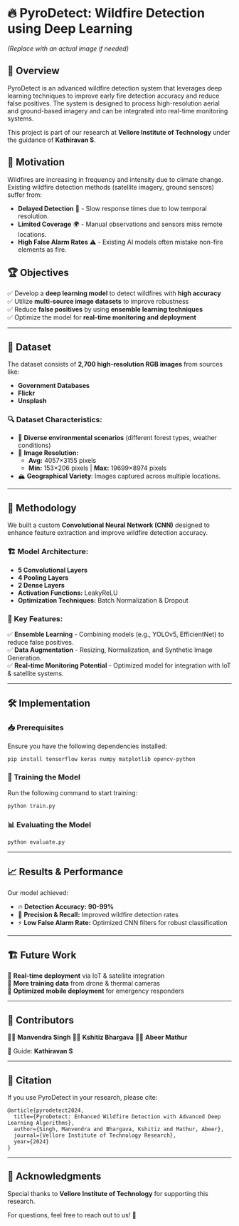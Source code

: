 # 🔥 PyroDetect: Wildfire Detection using Deep Learning

&#x20;*(Replace with an actual image if needed)*

## 📌 Overview

PyroDetect is an advanced wildfire detection system that leverages deep learning techniques to improve early fire detection accuracy and reduce false positives. The system is designed to process high-resolution aerial and ground-based imagery and can be integrated into real-time monitoring systems.

This project is part of our research at **Vellore Institute of Technology** under the guidance of **Kathiravan S**.

## 🚀 Motivation

Wildfires are increasing in frequency and intensity due to climate change. Existing wildfire detection methods (satellite imagery, ground sensors) suffer from:

- **Delayed Detection** 🚨 - Slow response times due to low temporal resolution.
- **Limited Coverage** 🌍 - Manual observations and sensors miss remote locations.
- **High False Alarm Rates** ⚠️ - Existing AI models often mistake non-fire elements as fire.

## 🏆 Objectives

✅ Develop a **deep learning model** to detect wildfires with **high accuracy**\
✅ Utilize **multi-source image datasets** to improve robustness\
✅ Reduce **false positives** by using **ensemble learning techniques**\
✅ Optimize the model for **real-time monitoring and deployment**

---

## 📂 Dataset

The dataset consists of **2,700 high-resolution RGB images** from sources like:

- **Government Databases**
- **Flickr**
- **Unsplash**

### 🔍 Dataset Characteristics:

- 🌲 **Diverse environmental scenarios** (different forest types, weather conditions)
- 📏 **Image Resolution:**
  - **Avg:** 4057×3155 pixels
  - **Min:** 153×206 pixels | **Max:** 19699×8974 pixels
- 🏔️ **Geographical Variety**: Images captured across multiple locations.

---

## 🔬 Methodology

We built a custom **Convolutional Neural Network (CNN)** designed to enhance feature extraction and improve wildfire detection accuracy.

### 🏗️ Model Architecture:

- **5 Convolutional Layers**
- **4 Pooling Layers**
- **2 Dense Layers**
- **Activation Functions:** LeakyReLU
- **Optimization Techniques:** Batch Normalization & Dropout

### 🔑 Key Features:

✅ **Ensemble Learning** - Combining models (e.g., YOLOv5, EfficientNet) to reduce false positives.\
✅ **Data Augmentation** - Resizing, Normalization, and Synthetic Image Generation.\
✅ **Real-time Monitoring Potential** - Optimized model for integration with IoT & satellite systems.

---

## 🛠️ Implementation

### 📥 Prerequisites

Ensure you have the following dependencies installed:

```bash
pip install tensorflow keras numpy matplotlib opencv-python
```

### 🚀 Training the Model

Run the following command to start training:

```bash
python train.py
```

### 📊 Evaluating the Model

```bash
python evaluate.py
```

---

## 📈 Results & Performance

Our model achieved:

- 🔥 **Detection Accuracy:** **90-99%**
- 🎯 **Precision & Recall:** Improved wildfire detection rates
- ⚡ **Low False Alarm Rate:** Optimized CNN filters for robust classification

---

## 🏗️ Future Work

🔹 **Real-time deployment** via IoT & satellite integration\
🔹 **More training data** from drone & thermal cameras\
🔹 **Optimized mobile deployment** for emergency responders

---

## 📜 Contributors

👨‍💻 **Manvendra Singh**
👨‍💻 **Kshitiz Bhargava**
👨‍💻 **Abeer Mathur**

📘 Guide: **Kathiravan S**

---

## 📜 Citation

If you use PyroDetect in your research, please cite:

```
@article{pyrodetect2024,
  title={PyroDetect: Enhanced Wildfire Detection with Advanced Deep Learning Algorithms},
  author={Singh, Manvendra and Bhargava, Kshitiz and Mathur, Abeer},
  journal={Vellore Institute of Technology Research},
  year={2024}
}
```

---

## 🤝 Acknowledgments

Special thanks to **Vellore Institute of Technology** for supporting this research.

For questions, feel free to reach out to us! 🚀

